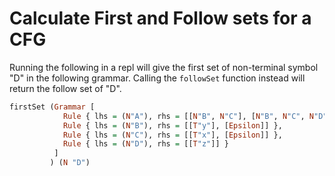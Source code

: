 # Calculate First and Follow sets for a CFG

Running the following in a repl will give the first set of non-terminal symbol
"D" in the following grammar. Calling the `followSet` function instead will
return the follow set of "D".

```haskell
firstSet (Grammar [
            Rule { lhs = (N"A"), rhs = [[N"B", N"C"], [N"B", N"C", N"D", T"w"]] },
            Rule { lhs = (N"B"), rhs = [[T"y"], [Epsilon]] },
            Rule { lhs = (N"C"), rhs = [[T"x"], [Epsilon]] },
            Rule { lhs = (N"D"), rhs = [[T"z"]] }
          ]
         ) (N "D")
```
